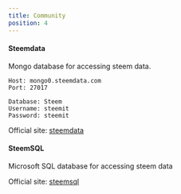 ```yaml
---
title: Community
position: 4
---
```


#### Steemdata

Mongo database for accessing steem data.

~~~
Host: mongo0.steemdata.com
Port: 27017

Database: Steem
Username: steemit
Password: steemit
~~~

Official site: [steemdata](http://www.steemsql.com/)


#### SteemSQL

Microsoft SQL database for accessing steem data

Official site: [steemsql](http://www.steemsql.com/)
